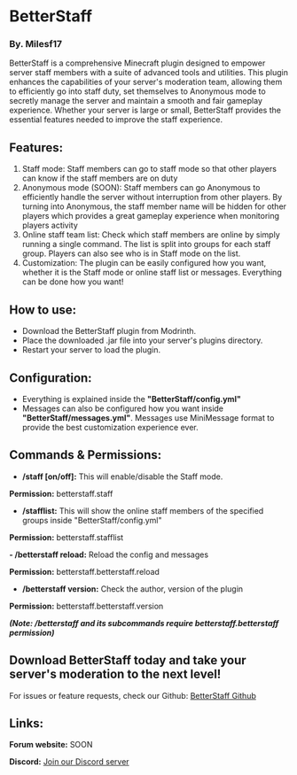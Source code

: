 # BetterStaff
### By. Milesf17

BetterStaff is a comprehensive Minecraft plugin designed to empower server staff members with a suite of advanced tools and utilities. This plugin enhances the capabilities of your server's moderation team, allowing them to efficiently go into staff duty, set themselves to Anonymous mode to secretly manage the server and maintain a smooth and fair gameplay experience. Whether your server is large or small, BetterStaff provides the essential features needed to improve the staff experience.

## Features:

1. Staff mode:
Staff members can go to staff mode so that other players can know if the staff members are on duty
2. Anonymous mode (SOON):
Staff members can go Anonymous to efficiently handle the server without interruption from other players. By turning into Anonymous, the staff member name will be hidden for other players which provides a great gameplay experience when monitoring players activity
3. Online staff team list:
Check which staff members are online by simply running a single command. The list is split into groups for each staff group. Players can also see who is in Staff mode on the list.
4. Customization:
The plugin can be easily configured how you want, whether it is the Staff mode or online staff list or messages. Everything can be done how you want!

## How to use:
- Download the BetterStaff plugin from Modrinth.
- Place the downloaded .jar file into your server's plugins directory.
- Restart your server to load the plugin.

## Configuration:

- Everything is explained inside the **"BetterStaff/config.yml"**
- Messages can also be configured how you want inside **"BetterStaff/messages.yml"**. Messages use MiniMessage format to provide the best customization experience ever.

## Commands & Permissions:

- **/staff [on/off]:** This will enable/disable the Staff mode.

**Permission:** betterstaff.staff

- **/stafflist:** This will show the online staff members of the specified groups inside "BetterStaff/config.yml"

**Permission:** betterstaff.stafflist

**- /betterstaff reload:** Reload the config and messages

**Permission:** betterstaff.betterstaff.reload

- **/betterstaff version:** Check the author, version of the plugin

**Permission:** betterstaff.betterstaff.version

**_(Note: /betterstaff and its subcommands require betterstaff.betterstaff permission)_**

## Download BetterStaff today and take your server's moderation to the next level!

For issues or feature requests, check our Github: [BetterStaff Github](https://github.com/milesf17/BetterStaff)

## Links:

**Forum website:** SOON

**Discord:** [Join our Discord server](https://discord.gg/FKbGjfJVps)
